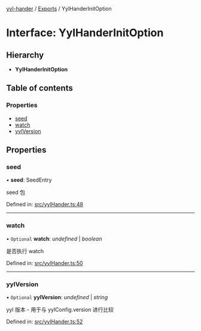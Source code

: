 [yyl-hander](../README.md) / [Exports](../modules.md) / YylHanderInitOption

# Interface: YylHanderInitOption

## Hierarchy

* **YylHanderInitOption**

## Table of contents

### Properties

- [seed](yylhanderinitoption.md#seed)
- [watch](yylhanderinitoption.md#watch)
- [yylVersion](yylhanderinitoption.md#yylversion)

## Properties

### seed

• **seed**: SeedEntry

seed 包

Defined in: [src/yylHander.ts:48](https://github.com/yyl-team/yyl-hander/blob/b964d78/src/yylHander.ts#L48)

___

### watch

• `Optional` **watch**: *undefined* \| *boolean*

是否执行 watch

Defined in: [src/yylHander.ts:50](https://github.com/yyl-team/yyl-hander/blob/b964d78/src/yylHander.ts#L50)

___

### yylVersion

• `Optional` **yylVersion**: *undefined* \| *string*

yyl 版本 - 用于与 yylConfig.version 进行比较

Defined in: [src/yylHander.ts:52](https://github.com/yyl-team/yyl-hander/blob/b964d78/src/yylHander.ts#L52)
